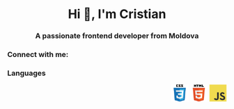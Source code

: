 <h1 align="center">Hi 👋, I'm Cristian</h1>
<h3 align="center">A passionate frontend developer from Moldova</h3>

<h3 align="left">Connect with me:</h3>
<p align="left">
</p>

<h3 align="left">Languages</h3>
<p align="right">
  
<img src="https://raw.githubusercontent.com/devicons/devicon/master/icons/css3/css3-original-wordmark.svg" alt="css3" width="40" height="40"/>
  
<img src="https://raw.githubusercontent.com/devicons/devicon/master/icons/html5/html5-original-wordmark.svg" alt="html5" width="40" height="40"/>

<img src="https://raw.githubusercontent.com/devicons/devicon/master/icons/javascript/javascript-original.svg" alt="javascript" width="40" height="40"/>



